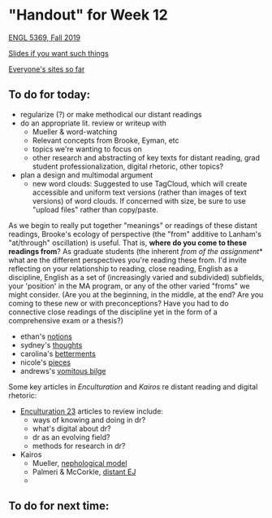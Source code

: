 # "Handout" for Week 12

[ENGL 5369, Fall 2019](calendar.html)

[Slides if you want such things](https://docs.google.com/presentation/d/e/2PACX-1vRufA94YIvpbFkJ2K591QOVPqCeLM5nAcGgkbJ0uiCuOgYeWh5OUR1FXmLTWgReyHFb8yPoLY4kWyb5/pub?start=false&loop=false&delayms=3000)

[Everyone's sites so far](fambly)

## To do for today:

* regularize (?) or make methodical our distant readings
* do an appropriate lit. review or writeup with  
  - Mueller & word-watching
  - Relevant concepts from Brooke, Eyman, etc
  - topics we're wanting to focus on
  - other research and abstracting of key texts for distant reading, grad student professionalization, digital rhetoric, other topics?
* plan a design and multimodal argument
  - new word clouds: Suggested to use TagCloud, which will create accessible and uniform text versions (rather than images of text versions) of word clouds. If concerned with size, be sure to use "upload files" rather than copy/paste.

As we begin to really put together "meanings" or readings of these distant readings, Brooke's ecology of perspective (the "from" additive to Lanham's "at/through" oscillation) is useful. That is, **where do you come to these readings from**? As graduate students (the inherent **from* of the assignment** what are the different perspectives you're reading these from. I'd invite reflecting on your relationship to reading, close reading, English as a discipline, English as a set of (increasingly varied and subdivided) subfields, your 'position' in the MA program, or any of the other varied "froms" we might consider. (Are you at the beginning, in the middle, at the end? Are you coming to these new or with preconceptions? Have you had to do connective close readings of the discipline yet in the form of a comprehensive exam or a thesis?)

- ethan's [notions](https://docs.google.com/document/d/1oQnr_wjPpcY64KUAW0pla6OUQlhS_CKWuAefw3TiyvY/)
- sydney's [thoughts](https://docs.google.com/document/d/1uZX7LUVAr4o4sk4nZHgyaCRgP9j937-E-yvMaBsGlM8)
- carolina's [betterments](https://carolinaavsar.github.io/betterandimproved.html)
- nicole's [pieces](https://docs.google.com/document/d/1KlkN29W_bfMUKPr2bk9ompI3jjN_AJCQQbSCC23kCCI)
- andrews's [vomitous bilge](https://docs.google.com/document/d/1RMWf7T6p5OIP41DCMxy_V0DdnDTXhpcp9RmNw2mHzk8)


Some key articles in *Enculturation* and *Kairos* re distant reading and digital rhetoric:
- [Enculturation 23](http://enculturation.net/23) articles to review include:
  - ways of knowing and doing in dr?
  - what's digital about dr?
  - dr as an evolving field?
  - methods for research in dr?
- Kairos
  - Mueller, [nephological model](http://kairos.technorhetoric.net/16.2/topoi/mueller/)
  - Palmeri & McCorkle, [distant EJ](http://kairos.technorhetoric.net/22.2/topoi/palmeri-mccorkle/methodology.html)
  -

## To do for next time:
